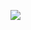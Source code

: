 [<img src="https://capsule-render.vercel.app/api?type=waving&color=gradient&customColorList=2&height=180&section=header&text=&fontColor=FFFFFF&fontSize=50&animation=fadeIn&fontAlignY=35&desc=A%20Research%20Engineer%20based,%20in%20Germany.&descSize=15&descAlignY=35">](#)
